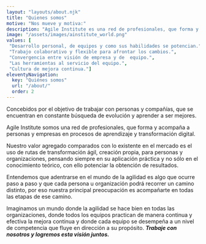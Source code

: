 ```yaml
--- 
layout: "layouts/about.njk" 
title: "Quienes somos"
motive: "Nos mueve y motiva:"
description: "Agile Institute es una red de profesionales, que forma y acompaña a personas y empresas en procesos de aprendizaje y transformación digital." 
image: "/assets/images/ainstitute_world.png"
values: [
 "Desarrollo personal, de equipos y como sus habilidades se potencian.",
 "Trabajo colaborativo y flexible para afrontar los cambios.",
 "Convergencia entre visión de empresa y de  equipo.",
 "Las herramientas al servicio del equipo.",
 "Cultura de mejora continua."]
eleventyNavigation:
  key: "Quiénes somos"
  url: "/about/"
  order: 2
---
```


Concebidos por el objetivo de trabajar con personas y compañías,
que se encuentran en constante búsqueda de evolución y aprender a ser mejores.

Agile Institute somos una red de profesionales, que forma y acompaña a personas y empresas en procesos de aprendizaje y transformación digital.

Nuestro valor agregado comparados con lo existente en el mercado es el uso de rutas de transformación ágil, creación propia,  para personas y organizaciones, pensando siempre en su aplicación práctica y no sólo en el conocimiento teórico, con ello potenciar la obtención de resultados.

Entendemos que adentrarse en el mundo de la agilidad es algo que ocurre paso a paso y que cada persona u organización podrá recorrer un camino distinto, por eso nuestra principal preocupación es acompañarte en todas las etapas de ese camino.

Imaginamos un mundo donde la agilidad se hace bien en todas las organizaciones, donde todos los equipos practican de manera continua y efectiva la mejora continua y donde cada equipo se desempeña a un nivel de competencia que fluye en dirección a su propósito. **_Trabaje con nosotros y logremos esta visión juntos._**
